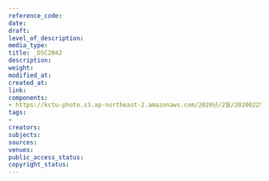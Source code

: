 ```yaml
---
reference_code: 
date: 
draft: 
level_of_description: 
media_type: 
title: _DSC2042
description: 
weight: 
modified_at: 
created_at: 
link: 
components:
- https://kctu-photo.s3.ap-northeast-2.amazonaws.com/2020년/2월/20200225_문중원+열사+문제해결+촉구+108배+2일차/_DSC2042.jpg
tags:
- 
creators: 
subjects: 
sources: 
venues: 
public_access_status: 
copyright_status: 
---
```

